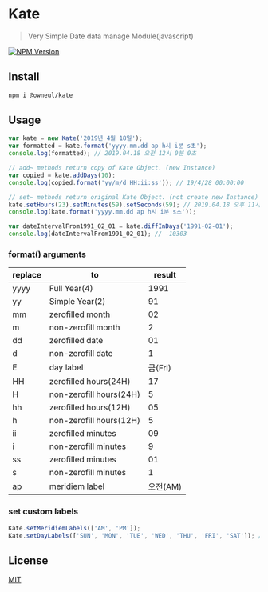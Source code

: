 # Kate

> Very Simple Date data manage Module(javascript)

[![NPM Version][npm-image]][npm-url]

## Install

```bash
npm i @owneul/kate
```

## Usage

```javascript
var kate = new Kate('2019년 4월 18일');
var formatted = kate.format('yyyy.mm.dd ap h시 i분 s초');
console.log(formatted); // 2019.04.18 오전 12시 0분 0초

// add~ methods return copy of Kate Object. (new Instance)
var copied = kate.addDays(10);
console.log(copied.format('yy/m/d HH:ii:ss')); // 19/4/28 00:00:00

// set~ methods return original Kate Object. (not create new Instance)
kate.setHours(23).setMinutes(59).setSeconds(59); // 2019.04.18 오후 11시 59분 59초
console.log(kate.format('yyyy.mm.dd ap h시 i분 s초'));

var dateIntervalFrom1991_02_01 = kate.diffInDays('1991-02-01');
console.log(dateIntervalFrom1991_02_01); // -10303
```

### format() arguments
| replace | to | result | 
|--------|-------|------|
|   yyyy    |   Full Year(4)    |   1991    |
|yy|Simple Year(2)|91|
|mm|zerofilled month|02|
|m|non-zerofill month|2|
|dd|zerofilled date|01|
|d|non-zerofill date|1|
|E|day label|금(Fri)|
|HH|zerofilled hours(24H)|17|
|H|non-zerofill hours(24H)|5|
|hh|zerofilled hours(12H)|05|
|h|non-zerofill hours(12H)|5|
|ii|zerofilled minutes|09|
|i|non-zerofill minutes|9|
|ss|zerofilled minutes|01|
|s|non-zerofill minutes|1|
|ap|meridiem label|오전(AM)|

### set custom labels
```javascript
Kate.setMeridiemLabels(['AM', 'PM']);
Kate.setDayLabels(['SUN', 'MON', 'TUE', 'WED', 'THU', 'FRI', 'SAT']); // start with sunday
```


## License

[MIT](http://vjpr.mit-license.org)

[npm-image]: https://img.shields.io/npm/v/live-xxx.svg
[npm-url]: https://npmjs.org/package/live-xxx